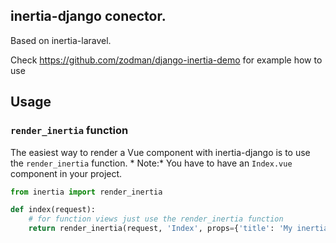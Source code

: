 ## inertia-django conector.

Based on inertia-laravel.

Check https://github.com/zodman/django-inertia-demo for example how to use



## Usage



### `render_inertia` function

The easiest way to render a Vue component with inertia-django is to use the `render_inertia` function. *
Note:* You have to have an `Index.vue` component in your project.


```python
from inertia import render_inertia

def index(request):
    # for function views just use the render_inertia function
    return render_inertia(request, 'Index', props={'title': 'My inertia-django page'}, template_name='index.html')
```


